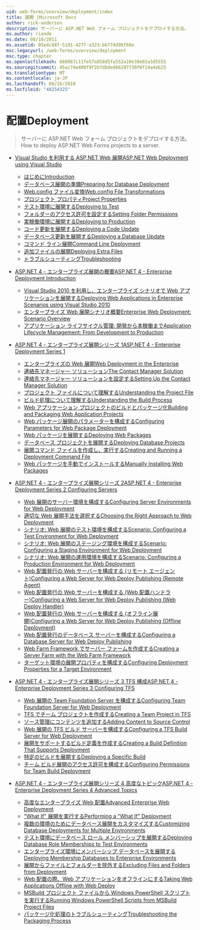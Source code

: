 ```yaml
---
uid: web-forms/overview/deployment/index
title: 展開 |Microsoft Docs
author: rick-anderson
description: サーバーに ASP.NET Web フォーム プロジェクトをデプロイする方法。
ms.author: riande
ms.date: 08/18/2011
ms.assetid: 05e4c88f-5101-4277-a323-b6774d98f69e
msc.legacyurl: /web-forms/overview/deployment
msc.type: chapter
ms.openlocfilehash: 660987c11fe57a858d5fa552a10e38e65a3d5555
ms.sourcegitcommit: 45ac74e400f9f2b7dbded66297730f6f14a4eb25
ms.translationtype: MT
ms.contentlocale: ja-JP
ms.lasthandoff: 08/16/2018
ms.locfileid: "48254325"
---
```

<a name="deployment"></a><span data-ttu-id="7d196-103">配置</span><span class="sxs-lookup"><span data-stu-id="7d196-103">Deployment</span></span>
====================
> <span data-ttu-id="7d196-104">サーバーに ASP.NET Web フォーム プロジェクトをデプロイする方法。</span><span class="sxs-lookup"><span data-stu-id="7d196-104">How to deploy ASP.NET Web Forms projects to a server.</span></span>


- [<span data-ttu-id="7d196-105">Visual Studio を利用する ASP.NET Web 展開</span><span class="sxs-lookup"><span data-stu-id="7d196-105">ASP.NET Web Deployment using Visual Studio</span></span>](visual-studio-web-deployment/index.md)

    - [<span data-ttu-id="7d196-106">はじめに</span><span class="sxs-lookup"><span data-stu-id="7d196-106">Introduction</span></span>](visual-studio-web-deployment/introduction.md)
    - [<span data-ttu-id="7d196-107">データベース展開の準備</span><span class="sxs-lookup"><span data-stu-id="7d196-107">Preparing for Database Deployment</span></span>](visual-studio-web-deployment/preparing-databases.md)
    - [<span data-ttu-id="7d196-108">Web.config ファイル変換</span><span class="sxs-lookup"><span data-stu-id="7d196-108">Web.config File Transformations</span></span>](visual-studio-web-deployment/web-config-transformations.md)
    - [<span data-ttu-id="7d196-109">プロジェクト プロパティ</span><span class="sxs-lookup"><span data-stu-id="7d196-109">Project Properties</span></span>](visual-studio-web-deployment/project-properties.md)
    - [<span data-ttu-id="7d196-110">テスト環境に展開する</span><span class="sxs-lookup"><span data-stu-id="7d196-110">Deploying to Test</span></span>](visual-studio-web-deployment/deploying-to-iis.md)
    - [<span data-ttu-id="7d196-111">フォルダーのアクセス許可を設定する</span><span class="sxs-lookup"><span data-stu-id="7d196-111">Setting Folder Permissions</span></span>](visual-studio-web-deployment/setting-folder-permissions.md)
    - [<span data-ttu-id="7d196-112">実稼働環境に展開する</span><span class="sxs-lookup"><span data-stu-id="7d196-112">Deploying to Production</span></span>](visual-studio-web-deployment/deploying-to-production.md)
    - [<span data-ttu-id="7d196-113">コード更新を展開する</span><span class="sxs-lookup"><span data-stu-id="7d196-113">Deploying a Code Update</span></span>](visual-studio-web-deployment/deploying-a-code-update.md)
    - [<span data-ttu-id="7d196-114">データベース更新を展開する</span><span class="sxs-lookup"><span data-stu-id="7d196-114">Deploying a Database Update</span></span>](visual-studio-web-deployment/deploying-a-database-update.md)
    - [<span data-ttu-id="7d196-115">コマンド ライン展開</span><span class="sxs-lookup"><span data-stu-id="7d196-115">Command Line Deployment</span></span>](visual-studio-web-deployment/command-line-deployment.md)
    - [<span data-ttu-id="7d196-116">追加ファイルの展開</span><span class="sxs-lookup"><span data-stu-id="7d196-116">Deploying Extra Files</span></span>](visual-studio-web-deployment/deploying-extra-files.md)
    - [<span data-ttu-id="7d196-117">トラブルシューティング</span><span class="sxs-lookup"><span data-stu-id="7d196-117">Troubleshooting</span></span>](visual-studio-web-deployment/troubleshooting.md)
- [<span data-ttu-id="7d196-118">ASP.NET 4 - エンタープライズ展開の概要</span><span class="sxs-lookup"><span data-stu-id="7d196-118">ASP.NET 4 - Enterprise Deployment Introduction</span></span>](deploying-web-applications-in-enterprise-scenarios/index.md)

    - [<span data-ttu-id="7d196-119">Visual Studio 2010 を利用し、エンタープライズ シナリオで Web アプリケーションを展開する</span><span class="sxs-lookup"><span data-stu-id="7d196-119">Deploying Web Applications in Enterprise Scenarios using Visual Studio 2010</span></span>](deploying-web-applications-in-enterprise-scenarios/deploying-web-applications-in-enterprise-scenarios.md)
    - [<span data-ttu-id="7d196-120">エンタープライズ Web 展開シナリオ概要</span><span class="sxs-lookup"><span data-stu-id="7d196-120">Enterprise Web Deployment: Scenario Overview</span></span>](deploying-web-applications-in-enterprise-scenarios/enterprise-web-deployment-scenario-overview.md)
    - [<span data-ttu-id="7d196-121">アプリケーション ライフサイクル管理: 開発から本稼働まで</span><span class="sxs-lookup"><span data-stu-id="7d196-121">Application Lifecycle Management: From Development to Production</span></span>](deploying-web-applications-in-enterprise-scenarios/application-lifecycle-management-from-development-to-production.md)
- [<span data-ttu-id="7d196-122">ASP.NET 4 - エンタープライズ展開シリーズ 1</span><span class="sxs-lookup"><span data-stu-id="7d196-122">ASP.NET 4 - Enterprise Deployment Series 1</span></span>](web-deployment-in-the-enterprise/index.md)

    - [<span data-ttu-id="7d196-123">エンタープライズの Web 展開</span><span class="sxs-lookup"><span data-stu-id="7d196-123">Web Deployment in the Enterprise</span></span>](web-deployment-in-the-enterprise/web-deployment-in-the-enterprise.md)
    - [<span data-ttu-id="7d196-124">連絡先マネージャー ソリューション</span><span class="sxs-lookup"><span data-stu-id="7d196-124">The Contact Manager Solution</span></span>](web-deployment-in-the-enterprise/the-contact-manager-solution.md)
    - [<span data-ttu-id="7d196-125">連絡先マネージャー ソリューションを設定する</span><span class="sxs-lookup"><span data-stu-id="7d196-125">Setting Up the Contact Manager Solution</span></span>](web-deployment-in-the-enterprise/setting-up-the-contact-manager-solution.md)
    - [<span data-ttu-id="7d196-126">プロジェクト ファイルについて理解する</span><span class="sxs-lookup"><span data-stu-id="7d196-126">Understanding the Project File</span></span>](web-deployment-in-the-enterprise/understanding-the-project-file.md)
    - [<span data-ttu-id="7d196-127">ビルド処理について理解する</span><span class="sxs-lookup"><span data-stu-id="7d196-127">Understanding the Build Process</span></span>](web-deployment-in-the-enterprise/understanding-the-build-process.md)
    - [<span data-ttu-id="7d196-128">Web アプリケーション プロジェクトのビルドとパッケージ化</span><span class="sxs-lookup"><span data-stu-id="7d196-128">Building and Packaging Web Application Projects</span></span>](web-deployment-in-the-enterprise/building-and-packaging-web-application-projects.md)
    - [<span data-ttu-id="7d196-129">Web パッケージ展開のパラメーターを構成する</span><span class="sxs-lookup"><span data-stu-id="7d196-129">Configuring Parameters for Web Package Deployment</span></span>](web-deployment-in-the-enterprise/configuring-parameters-for-web-package-deployment.md)
    - [<span data-ttu-id="7d196-130">Web パッケージを展開する</span><span class="sxs-lookup"><span data-stu-id="7d196-130">Deploying Web Packages</span></span>](web-deployment-in-the-enterprise/deploying-web-packages.md)
    - [<span data-ttu-id="7d196-131">データベース プロジェクトを展開する</span><span class="sxs-lookup"><span data-stu-id="7d196-131">Deploying Database Projects</span></span>](web-deployment-in-the-enterprise/deploying-database-projects.md)
    - [<span data-ttu-id="7d196-132">展開コマンド ファイルを作成し、実行する</span><span class="sxs-lookup"><span data-stu-id="7d196-132">Creating and Running a Deployment Command File</span></span>](web-deployment-in-the-enterprise/creating-and-running-a-deployment-command-file.md)
    - [<span data-ttu-id="7d196-133">Web パッケージを手動でインストールする</span><span class="sxs-lookup"><span data-stu-id="7d196-133">Manually Installing Web Packages</span></span>](web-deployment-in-the-enterprise/manually-installing-web-packages.md)
- [<span data-ttu-id="7d196-134">ASP.NET 4 - エンタープライズ展開シリーズ 2</span><span class="sxs-lookup"><span data-stu-id="7d196-134">ASP.NET 4 - Enterprise Deployment Series 2 Configuring Servers</span></span>](configuring-server-environments-for-web-deployment/index.md)

    - [<span data-ttu-id="7d196-135">Web 展開のサーバー環境を構成する</span><span class="sxs-lookup"><span data-stu-id="7d196-135">Configuring Server Environments for Web Deployment</span></span>](configuring-server-environments-for-web-deployment/configuring-server-environments-for-web-deployment.md)
    - [<span data-ttu-id="7d196-136">適切な Web 展開手法を選択する</span><span class="sxs-lookup"><span data-stu-id="7d196-136">Choosing the Right Approach to Web Deployment</span></span>](configuring-server-environments-for-web-deployment/choosing-the-right-approach-to-web-deployment.md)
    - [<span data-ttu-id="7d196-137">シナリオ: Web 展開のテスト環境を構成する</span><span class="sxs-lookup"><span data-stu-id="7d196-137">Scenario: Configuring a Test Environment for Web Deployment</span></span>](configuring-server-environments-for-web-deployment/scenario-configuring-a-test-environment-for-web-deployment.md)
    - [<span data-ttu-id="7d196-138">シナリオ: Web 展開のステージング環境を構成する</span><span class="sxs-lookup"><span data-stu-id="7d196-138">Scenario: Configuring a Staging Environment for Web Deployment</span></span>](configuring-server-environments-for-web-deployment/scenario-configuring-a-staging-environment-for-web-deployment.md)
    - [<span data-ttu-id="7d196-139">シナリオ: Web 展開の運用環境を構成する</span><span class="sxs-lookup"><span data-stu-id="7d196-139">Scenario: Configuring a Production Environment for Web Deployment</span></span>](configuring-server-environments-for-web-deployment/scenario-configuring-a-production-environment-for-web-deployment.md)
    - [<span data-ttu-id="7d196-140">Web 配置発行の Web サーバーを構成する (リモート エージェント)</span><span class="sxs-lookup"><span data-stu-id="7d196-140">Configuring a Web Server for Web Deploy Publishing (Remote Agent)</span></span>](configuring-server-environments-for-web-deployment/configuring-a-web-server-for-web-deploy-publishing-remote-agent.md)
    - [<span data-ttu-id="7d196-141">Web 配置発行の Web サーバーを構成する (Web 配置ハンドラー)</span><span class="sxs-lookup"><span data-stu-id="7d196-141">Configuring a Web Server for Web Deploy Publishing (Web Deploy Handler)</span></span>](configuring-server-environments-for-web-deployment/configuring-a-web-server-for-web-deploy-publishing-web-deploy-handler.md)
    - [<span data-ttu-id="7d196-142">Web 配置発行の Web サーバーを構成する (オフライン展開)</span><span class="sxs-lookup"><span data-stu-id="7d196-142">Configuring a Web Server for Web Deploy Publishing (Offline Deployment)</span></span>](configuring-server-environments-for-web-deployment/configuring-a-web-server-for-web-deploy-publishing-offline-deployment.md)
    - [<span data-ttu-id="7d196-143">Web 配置発行のデータベース サーバーを構成する</span><span class="sxs-lookup"><span data-stu-id="7d196-143">Configuring a Database Server for Web Deploy Publishing</span></span>](configuring-server-environments-for-web-deployment/configuring-a-database-server-for-web-deploy-publishing.md)
    - [<span data-ttu-id="7d196-144">Web Farm Framework でサーバー ファームを作成する</span><span class="sxs-lookup"><span data-stu-id="7d196-144">Creating a Server Farm with the Web Farm Framework</span></span>](configuring-server-environments-for-web-deployment/creating-a-server-farm-with-the-web-farm-framework.md)
    - [<span data-ttu-id="7d196-145">ターゲット環境の展開プロパティを構成する</span><span class="sxs-lookup"><span data-stu-id="7d196-145">Configuring Deployment Properties for a Target Environment</span></span>](configuring-server-environments-for-web-deployment/configuring-deployment-properties-for-a-target-environment.md)
- [<span data-ttu-id="7d196-146">ASP.NET 4 - エンタープライズ展開シリーズ 3 TFS 構成</span><span class="sxs-lookup"><span data-stu-id="7d196-146">ASP.NET 4 - Enterprise Deployment Series 3 Configuring TFS</span></span>](configuring-team-foundation-server-for-web-deployment/index.md)

    - [<span data-ttu-id="7d196-147">Web 展開の Team Foundation Server を構成する</span><span class="sxs-lookup"><span data-stu-id="7d196-147">Configuring Team Foundation Server for Web Deployment</span></span>](configuring-team-foundation-server-for-web-deployment/configuring-team-foundation-server-for-web-deployment.md)
    - [<span data-ttu-id="7d196-148">TFS でチーム プロジェクトを作成する</span><span class="sxs-lookup"><span data-stu-id="7d196-148">Creating a Team Project in TFS</span></span>](configuring-team-foundation-server-for-web-deployment/creating-a-team-project-in-tfs.md)
    - [<span data-ttu-id="7d196-149">ソース管理にコンテンツを追加する</span><span class="sxs-lookup"><span data-stu-id="7d196-149">Adding Content to Source Control</span></span>](configuring-team-foundation-server-for-web-deployment/adding-content-to-source-control.md)
    - [<span data-ttu-id="7d196-150">Web 展開の TFS ビルド サーバーを構成する</span><span class="sxs-lookup"><span data-stu-id="7d196-150">Configuring a TFS Build Server for Web Deployment</span></span>](configuring-team-foundation-server-for-web-deployment/configuring-a-tfs-build-server-for-web-deployment.md)
    - [<span data-ttu-id="7d196-151">展開をサポートするビルド定義を作成する</span><span class="sxs-lookup"><span data-stu-id="7d196-151">Creating a Build Definition That Supports Deployment</span></span>](configuring-team-foundation-server-for-web-deployment/creating-a-build-definition-that-supports-deployment.md)
    - [<span data-ttu-id="7d196-152">特定のビルドを展開する</span><span class="sxs-lookup"><span data-stu-id="7d196-152">Deploying a Specific Build</span></span>](configuring-team-foundation-server-for-web-deployment/deploying-a-specific-build.md)
    - [<span data-ttu-id="7d196-153">チーム ビルド展開のアクセス許可を構成する</span><span class="sxs-lookup"><span data-stu-id="7d196-153">Configuring Permissions for Team Build Deployment</span></span>](configuring-team-foundation-server-for-web-deployment/configuring-permissions-for-team-build-deployment.md)
- [<span data-ttu-id="7d196-154">ASP.NET 4 - エンタープライズ展開シリーズ 4 高度なトピック</span><span class="sxs-lookup"><span data-stu-id="7d196-154">ASP.NET 4 - Enterprise Deployment Series 4 Advanced Topics</span></span>](advanced-enterprise-web-deployment/index.md)

    - [<span data-ttu-id="7d196-155">高度なエンタープライズ Web 配置</span><span class="sxs-lookup"><span data-stu-id="7d196-155">Advanced Enterprise Web Deployment</span></span>](advanced-enterprise-web-deployment/advanced-enterprise-web-deployment.md)
    - [<span data-ttu-id="7d196-156">"What If" 展開を実行する</span><span class="sxs-lookup"><span data-stu-id="7d196-156">Performing a "What If" Deployment</span></span>](advanced-enterprise-web-deployment/performing-a-what-if-deployment.md)
    - [<span data-ttu-id="7d196-157">複数の環境のためにデータベース展開をカスタマイズする</span><span class="sxs-lookup"><span data-stu-id="7d196-157">Customizing Database Deployments for Multiple Environments</span></span>](advanced-enterprise-web-deployment/customizing-database-deployments-for-multiple-environments.md)
    - [<span data-ttu-id="7d196-158">テスト環境にデータベース ロール メンバーシップを展開する</span><span class="sxs-lookup"><span data-stu-id="7d196-158">Deploying Database Role Memberships to Test Environments</span></span>](advanced-enterprise-web-deployment/deploying-database-role-memberships-to-test-environments.md)
    - [<span data-ttu-id="7d196-159">エンタープライズ環境にメンバーシップ データベースを展開する</span><span class="sxs-lookup"><span data-stu-id="7d196-159">Deploying Membership Databases to Enterprise Environments</span></span>](advanced-enterprise-web-deployment/deploying-membership-databases-to-enterprise-environments.md)
    - [<span data-ttu-id="7d196-160">展開からファイルとフォルダーを除外する</span><span class="sxs-lookup"><span data-stu-id="7d196-160">Excluding Files and Folders from Deployment</span></span>](advanced-enterprise-web-deployment/excluding-files-and-folders-from-deployment.md)
    - [<span data-ttu-id="7d196-161">Web 配置の際、Web アプリケーションをオフラインにする</span><span class="sxs-lookup"><span data-stu-id="7d196-161">Taking Web Applications Offline with Web Deploy</span></span>](advanced-enterprise-web-deployment/taking-web-applications-offline-with-web-deploy.md)
    - [<span data-ttu-id="7d196-162">MSBuild プロジェクト ファイルから Windows PowerShell スクリプトを実行する</span><span class="sxs-lookup"><span data-stu-id="7d196-162">Running Windows PowerShell Scripts from MSBuild Project Files</span></span>](advanced-enterprise-web-deployment/running-windows-powershell-scripts-from-msbuild-project-files.md)
    - [<span data-ttu-id="7d196-163">パッケージ化処理のトラブルシューティング</span><span class="sxs-lookup"><span data-stu-id="7d196-163">Troubleshooting the Packaging Process</span></span>](advanced-enterprise-web-deployment/troubleshooting-the-packaging-process.md)
